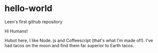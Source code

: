 # hello-world
Leen's first github repository

Hi Humans!

Hubot here, I like Node. js and Coffeescript (that's what I'm made of!).
I've had tacos on the moon and find them far superior to Earth tacos.
